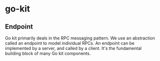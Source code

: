 # go-kit

## Endpoint

Go kit primarily deals in the RPC messaging pattern. We use an abstraction called an endpoint to model individual RPCs. An endpoint can be implemented by a server, and called by a client. It's the fundamental building block of many Go kit components.
